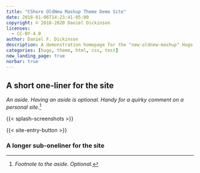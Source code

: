 ```yaml
---
title: "CShore OldNew Mashup Theme Demo Site"
date: 2018-01-06T14:23:41-05:00
copyright: © 2018-2020 Daniel Dickinson
licenses:
  - CC-BY-4.0
author: Daniel F. Dickinson
description: A demonstration homepage for the "new-oldnew-mashup" Hugo theme
categories: [hugo, theme, html, css, test]
new_landing_page: true
norbar: true
---
```


## A short one-liner for the site

_An aside. Having an aside is optional. Handy for a quirky comment on a personal site._[^1]

{{< splash-screenshots >}}

{{< site-entry-button >}}

### A longer sub-oneliner for the site

[^1]: _Footnote to the aside. Optional._
